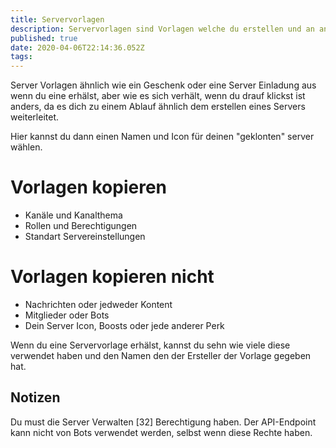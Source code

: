 ```yaml
---
title: Servervorlagen
description: Servervorlagen sind Vorlagen welche du erstellen und an andere geben kannst, um ähnliche Server zu erstellen.
published: true
date: 2020-04-06T22:14:36.052Z
tags: 
---
```


Server Vorlagen ähnlich wie ein Geschenk oder eine Server Einladung aus wenn du eine erhälst, aber wie es sich verhält, wenn du drauf klickst ist anders, da es dich zu einem Ablauf ähnlich dem erstellen eines Servers weiterleitet.

Hier kannst du dann einen Namen und Icon für deinen "geklonten" server wählen.

# Vorlagen kopieren
- Kanäle und Kanalthema
- Rollen und Berechtigungen
- Standart Servereinstellungen

# Vorlagen kopieren nicht
- Nachrichten oder jedweder Kontent
- Mitglieder oder Bots
- Dein Server Icon, Boosts oder jede anderer Perk

Wenn du eine Servervorlage erhälst, kannst du sehn wie viele diese verwendet haben und den Namen den der Ersteller der Vorlage gegeben hat.

## Notizen
Du must die Server Verwalten [32] Berechtigung haben.
Der API-Endpoint kann nicht von Bots verwendet werden, selbst wenn diese Rechte haben.